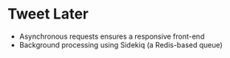 # Tweet Later

* Asynchronous requests ensures a responsive front-end
* Background processing using Sidekiq (a Redis-based queue)
